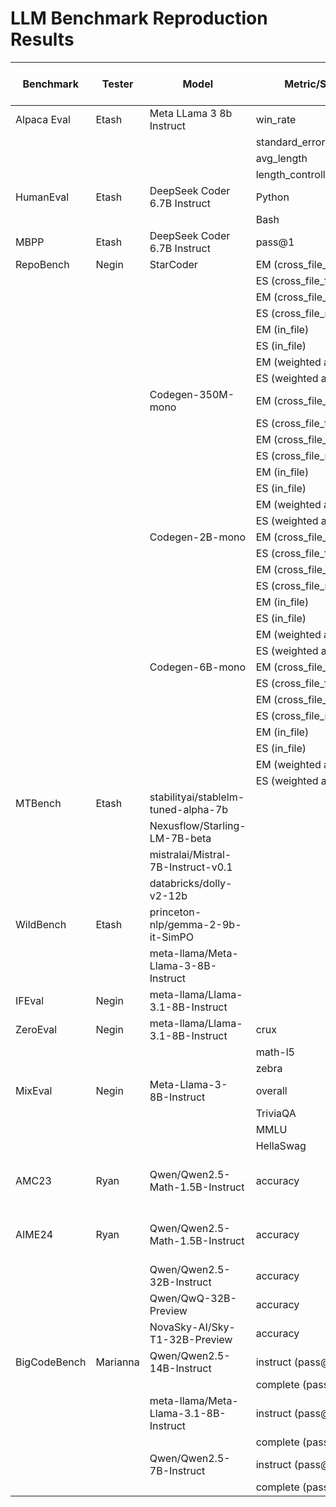 # LLM Benchmark Reproduction Results

| Benchmark   | Tester  | Model                                   | Metric/Score                  | Our Results | Reported Results | Reported Results Source             |
|-------------|---------|-----------------------------------------|-------------------------------|-------------|------------------|-------------------------------------|
| Alpaca Eval | Etash   | Meta LLama 3 8b Instruct                | win_rate                      | 24.04       | 22.57            |                                     |
|             |         |                                         | standard_error                | 1.27        | 1.26             |                                     |
|             |         |                                         | avg_length                    | 1937        | 1899             |                                     |
|             |         |                                         | length_controlled_winrate     | 24.24       | 22.92            |                                     |
| HumanEval   | Etash   | DeepSeek Coder 6.7B Instruct            | Python                        | 0.798       | 78.9%            |                                     |
|             |         |                                         | Bash                          | 0.354       | 36.7%            |                                     |
| MBPP        | Etash   | DeepSeek Coder 6.7B Instruct            | pass@1                        | 0.64        | 65.4%            |                                     |
| RepoBench   | Negin   | StarCoder                               | EM (cross_file_first)         | 28.0        | 28.0             |                                     |
|             |         |                                         | ES (cross_file_first)         | 67.37       | 69.6             |                                     |
|             |         |                                         | EM (cross_file_random)        | 37.08       | 37.3             |                                     |
|             |         |                                         | ES (cross_file_random)        | 71.28       | 73.69            |                                     |
|             |         |                                         | EM (in_file)                  | 34.17       | 33.8             |                                     |
|             |         |                                         | ES (in_file)                  | 70.46       | 72.37            |                                     |
|             |         |                                         | EM (weighted avg)             | 31.69       | 31.69            |                                     |
|             |         |                                         | ES (weighted avg)             | 69.09       | 71.2             |                                     |
|             |         | Codegen-350M-mono                       | EM (cross_file_first)         | 15.27       | 15.14            |                                     |
|             |         |                                         | ES (cross_file_first)         | 58.03       | 60.1             |                                     |
|             |         |                                         | EM (cross_file_random)        | 27.7        | 27.7             |                                     |
|             |         |                                         | ES (cross_file_random)        | 67.33       | 68.9             |                                     |
|             |         |                                         | EM (in_file)                  | 25.11       | 25.2             |                                     |
|             |         |                                         | ES (in_file)                  | 66.28       | 67.8             |                                     |
|             |         |                                         | EM (weighted avg)             | 22.12       | 20.7             |                                     |
|             |         |                                         | ES (weighted avg)             | 62.9        | 64.2             |                                     |
|             |         | Codegen-2B-mono                         | EM (cross_file_first)         | 22.12       | 22.1             |                                     |
|             |         |                                         | ES (cross_file_first)         | 62.9        | 64.9             |                                     |
|             |         |                                         | EM (cross_file_random)        | 34.18       | 34.4             |                                     |
|             |         |                                         | ES (cross_file_random)        | 71.12       | 72.6             |                                     |
|             |         |                                         | EM (in_file)                  | 31.14       | 31.2             |                                     |
|             |         |                                         | ES (in_file)                  | 69.61       | 70.93            |                                     |
|             |         |                                         | EM (weighted avg)             | 27.26       | 27.3             |                                     |
|             |         |                                         | ES (weighted avg)             | 66.57       | 68.3             |                                     |
|             |         | Codegen-6B-mono                         | EM (cross_file_first)         | 26.81       | 26.9             |                                     |
|             |         |                                         | ES (cross_file_first)         | 66.23       | 67.9             |                                     |
|             |         |                                         | EM (cross_file_random)        | 38.28       | 38.3             |                                     |
|             |         |                                         | ES (cross_file_random)        | 73.34       | 74.5             |                                     |
|             |         |                                         | EM (in_file)                  | 34.9        | 34.96            |                                     |
|             |         |                                         | ES (in_file)                  | 71.21       | 72.59            |                                     |
|             |         |                                         | EM (weighted avg)             | 31.56       | 31.67            |                                     |
|             |         |                                         | ES (weighted avg)             | 69.16       | 70.68            |                                     |
| MTBench     | Etash   | stabilityai/stablelm-tuned-alpha-7b     |                               | 1.0         | 2.75             |                                     |
|             |         | Nexusflow/Starling-LM-7B-beta           |                               | 7.69        | 8.12             |                                     |
|             |         | mistralai/Mistral-7B-Instruct-v0.1      |                               | 6.65        | 6.84             |                                     |
|             |         | databricks/dolly-v2-12b                 |                               | 1.087       | 3.28             |                                     |
| WildBench   | Etash   | princeton-nlp/gemma-2-9b-it-SimPO       |                               | 5.083       | 5.33             |                                     |
|             |         | meta-llama/Meta-Llama-3-8B-Instruct     |                               | 3.27        | 2.92             |                                     |
| IFEval      | Negin   | meta-llama/Llama-3.1-8B-Instruct        |                               | 79.1        | 80.4             |                                     |
| ZeroEval    | Negin   | meta-llama/Llama-3.1-8B-Instruct        | crux                          | 40.75       | 39.88            |                                     |
|             |         |                                         | math-l5                       | 24.69       | 22.19            |                                     |
|             |         |                                         | zebra                         | 11.70       | 12.8             |                                     |
| MixEval     | Negin   | Meta-Llama-3-8B-Instruct                | overall                       | 73.0        | 75.0             |                                     |
|             |         |                                         | TriviaQA                      | 67.5        | 71.7             |                                     |
|             |         |                                         | MMLU                          | 71.3        | 71.9             |                                     |
|             |         |                                         | HellaSwag                     | 66.3        | 65.7             |                                     |
| AMC23       | Ryan    | Qwen/Qwen2.5-Math-1.5B-Instruct         | accuracy                      | 24/40       | 24/40            | [Qwen2.5-Math Paper](https://arxiv.org/abs/2409.12122v1) Table 5 |
| AIME24      | Ryan    | Qwen/Qwen2.5-Math-1.5B-Instruct         | accuracy                      | 3/30        | 3/30             | [Qwen2.5-Math Paper](https://arxiv.org/abs/2409.12122v1) Table 5 |
|             |         | Qwen/Qwen2.5-32B-Instruct               | accuracy                      | 6/30        | 5/30             | [Sky-T1 Blog Post](https://novasky-ai.github.io/posts/sky-t1/) |
|             |         | Qwen/QwQ-32B-Preview                    | accuracy                      | 13/30       | 15/30            | [Sky-T1 Blog Post](https://novasky-ai.github.io/posts/sky-t1/) |
|             |         | NovaSky-AI/Sky-T1-32B-Preview           | accuracy                      | 13/30       | 13/30            | [Sky-T1 Blog Post](https://novasky-ai.github.io/posts/sky-t1/) |
| BigCodeBench| Marianna| Qwen/Qwen2.5-14B-Instruct               | instruct (pass@1)             | 41.5        | 39.8             |                                     |
|             |         |                                         | complete (pass@1)             | 52.6        | 52.2             |                                     |
|             |         | meta-llama/Meta-Llama-3.1-8B-Instruct   | instruct (pass@1)             | 30.7        | 32.8             |                                     |
|             |         |                                         | complete (pass@1)             | 41.9        | 40.5             |                                     |
|             |         | Qwen/Qwen2.5-7B-Instruct                | instruct (pass@1)             | 35.2        | 37.6             |                                     |
|             |         |                                         | complete (pass@1)             | 46.7        | 46.1             |                                     |